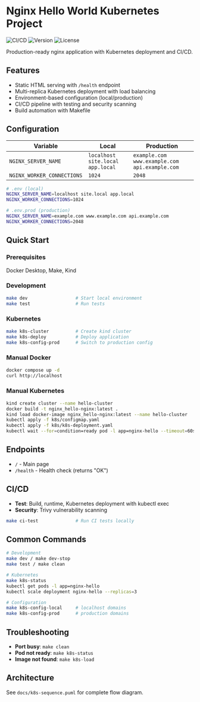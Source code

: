 # Nginx Hello World Kubernetes Project

![CI/CD](https://github.com/dionisvl/my.k8s_12factor_app/workflows/CI/badge.svg)
![Version](https://img.shields.io/badge/version-v1.0.2-blue)
![License](https://img.shields.io/badge/license-MIT-green)

Production-ready nginx application with Kubernetes deployment and CI/CD.

## Features

- Static HTML serving with `/health` endpoint
- Multi-replica Kubernetes deployment with load balancing
- Environment-based configuration (local/production)
- CI/CD pipeline with testing and security scanning
- Build automation with Makefile

## Configuration

| Variable                   | Local                            | Production                                    |
|----------------------------|----------------------------------|-----------------------------------------------|
| `NGINX_SERVER_NAME`        | `localhost site.local app.local` | `example.com www.example.com api.example.com` |
| `NGINX_WORKER_CONNECTIONS` | `1024`                           | `2048`                                        |

```bash
# .env (local)
NGINX_SERVER_NAME=localhost site.local app.local
NGINX_WORKER_CONNECTIONS=1024

# .env.prod (production)  
NGINX_SERVER_NAME=example.com www.example.com api.example.com
NGINX_WORKER_CONNECTIONS=2048
```

## Quick Start

### Prerequisites
Docker Desktop, Make, Kind

### Development
```bash
make dev                  # Start local environment
make test                 # Run tests
```

### Kubernetes
```bash
make k8s-cluster          # Create kind cluster
make k8s-deploy           # Deploy application
make k8s-config-prod      # Switch to production config
```

### Manual Docker
```bash
docker compose up -d
curl http://localhost
```

### Manual Kubernetes
```bash
kind create cluster --name hello-cluster
docker build -t nginx_hello-nginx:latest .
kind load docker-image nginx_hello-nginx:latest --name hello-cluster
kubectl apply -f k8s/configmap.yaml
kubectl apply -f k8s/k8s-deployment.yaml
kubectl wait --for=condition=ready pod -l app=nginx-hello --timeout=60s
```

## Endpoints

- `/` - Main page
- `/health` - Health check (returns "OK")

## CI/CD

- **Test**: Build, runtime, Kubernetes deployment with kubectl exec
- **Security**: Trivy vulnerability scanning

```bash
make ci-test              # Run CI tests locally
```

## Common Commands

```bash
# Development
make dev / make dev-stop
make test / make clean

# Kubernetes  
make k8s-status
kubectl get pods -l app=nginx-hello
kubectl scale deployment nginx-hello --replicas=3

# Configuration
make k8s-config-local     # localhost domains
make k8s-config-prod      # production domains
```

## Troubleshooting

- **Port busy**: `make clean`
- **Pod not ready**: `make k8s-status`  
- **Image not found**: `make k8s-load`

## Architecture

See `docs/k8s-sequence.puml` for complete flow diagram.

